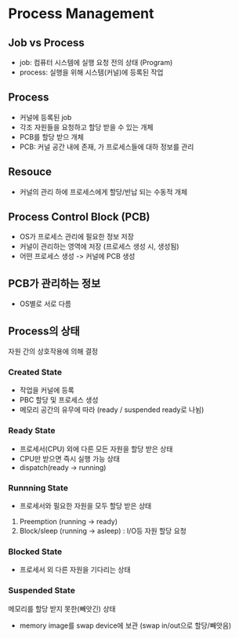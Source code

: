 # Process Management

## Job vs Process
* job: 컴퓨터 시스템에 실행 요청 전의 상태 (Program)
* process: 실행을 위해 시스템(커널)에 등록된 작업

## Process
* 커널에 등록된 job
* 각조 자원들을 요청하고 할당 받을 수 있는 개체
* PCB를 할당 받으 개체
* PCB: 커널 공간 내에 존재, 가 프로세스들에 대하 정보를 관리

## Resouce
* 커널의 관리 하에 프로세스에게 할당/반납 되는 수동적 개체

## Process Control Block (PCB)
* OS가 프로세스 관리에 필요한 정보 저장
* 커널이 관리하는 영역에 저장 (프로세스 생성 시, 생성됨)
* 어떤 프로세스 생성 -> 커널에 PCB 생성

## PCB가 관리하는 정보
* OS별로 서로 다름

## Process의 상태
자원 간의 상호작용에 의해 결정
### Created State
* 작업을 커널에 등록
* PBC 할당 및 프로세스 생성
* 메모리 공간의 유무에 따라 (ready / suspended ready로 나뉨)

### Ready State
* 프로세서(CPU) 외에 다른 모든 자원을 할당 받은 상태
* CPU만 받으면 즉시 실행 가능 상태
* dispatch(ready -> running)

### Runnning State
* 프로세서와 필요한 자원을 모두 할당 받은 상태
1) Preemption (running -> ready)
2) Block/sleep (running -> asleep) : I/O등 자원 할당 요청

### Blocked State
* 프로세서 외 다른 자원을 기다리는 상태

### Suspended State
메모리를 할당 받지 못한(빼앗긴) 상태
* memory image를 swap device에 보관 (swap in/out으로 할당/빼앗음)
